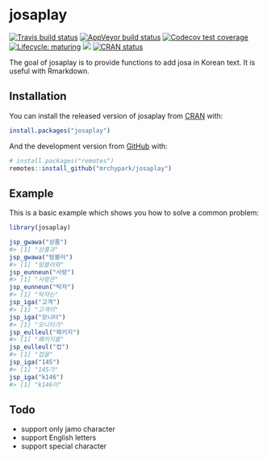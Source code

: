 
<!-- README.md is generated from README.Rmd. Please edit that file -->

# josaplay

<!-- badges: start -->

[![Travis build
status](https://travis-ci.org/mrchypark/josaplay.svg?branch=master)](https://travis-ci.org/mrchypark/josaplay)
[![AppVeyor build
status](https://ci.appveyor.com/api/projects/status/github/mrchypark/josaplay?branch=master&svg=true)](https://ci.appveyor.com/project/mrchypark/josaplay)
[![Codecov test
coverage](https://codecov.io/gh/mrchypark/josaplay/branch/master/graph/badge.svg)](https://codecov.io/gh/mrchypark/josaplay?branch=master)
[![Lifecycle:
maturing](https://img.shields.io/badge/lifecycle-maturing-blue.svg)](https://www.tidyverse.org/lifecycle/#maturing)
[![](https://cranlogs.r-pkg.org/badges/josaplay)](https://cran.r-project.org/package=josaplay)
[![CRAN
status](https://www.r-pkg.org/badges/version/josaplay)](https://cran.r-project.org/package=josaplay)
<!-- badges: end -->

The goal of josaplay is to provide functions to add josa in Korean text.
It is useful with Rmarkdown.

## Installation

You can install the released version of josaplay from
[CRAN](https://CRAN.R-project.org) with:

``` r
install.packages("josaplay")
```

And the development version from [GitHub](https://github.com/) with:

``` r
# install.packages("remotes")
remotes::install_github("mrchypark/josaplay")
```

## Example

This is a basic example which shows you how to solve a common problem:

``` r
library(josaplay)

jsp_gwawa("상품")
#> [1] "상품과"
jsp_gwawa("텀블러")
#> [1] "텀블러와"
jsp_eunneun("사랑")
#> [1] "사랑은"
jsp_eunneun("탁자")
#> [1] "탁자는"
jsp_iga("고객")
#> [1] "고객이"
jsp_iga("모니터")
#> [1] "모니터가"
jsp_eulleul("패키지")
#> [1] "패키지를"
jsp_eulleul("컵")
#> [1] "컵을"
jsp_iga("145")
#> [1] "145가"
jsp_iga("k146")
#> [1] "k146이"
```

## Todo

  - support only jamo character
  - support English letters
  - support special character
